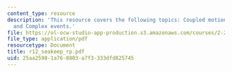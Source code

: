```yaml
---
content_type: resource
description: 'This resource covers the following topics: Coupled motions, Seakeeping,
  and Complex events.'
file: https://ol-ocw-studio-app-production.s3.amazonaws.com/courses/2-22-design-principles-for-ocean-vehicles-13-42-spring-2005/25aa25981a768803a7f3333dfd825745_r12_seakeep_rp.pdf
file_type: application/pdf
resourcetype: Document
title: r12_seakeep_rp.pdf
uid: 25aa2598-1a76-8803-a7f3-333dfd825745
---
```

